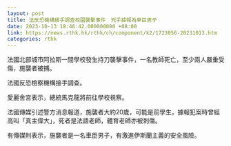 ```yaml
---
layout: post
title: 法反恐機構接手調查校園襲擊事件　兇手據報為車臣男子
date: 2023-10-13 18:46:42.000000000 +08:00
link: https://news.rthk.hk/rthk/ch/component/k2/1723056-20231013.htm
categories: rthk
---
```


法國北部城市阿拉斯一間學校發生持刀襲擊事件，一名教師死亡，至少兩人嚴重受傷，施襲者被捕。

法國反恐檢察機構接手調查。

愛麗舍宮表示，總統馬克龍將前往學校視察。

法國傳媒引述警方消息報道，施襲者大約20歲，可能是前學生，據報犯案時曾經高叫「真主偉大」，死者是法語老師，體育老師亦被刺傷。

有傳媒則表示，施襲者是一名車臣男子，有激進伊斯蘭主義的安全風險。
